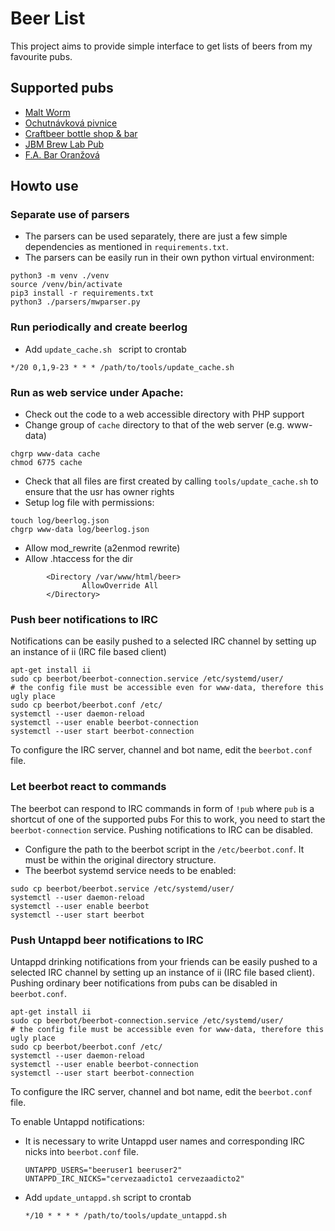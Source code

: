 # Beer List

This project aims to provide simple interface to get lists of beers from my favourite pubs.

## Supported pubs

* [Malt Worm](https://maltworm.cz/)
* [Ochutnávková pivnice](http://ochutnavkovapivnice.cz/)
* [Craftbeer bottle shop & bar](https://www.facebook.com/Craftbeerbottleshopbar/)
* [JBM Brew Lab Pub](http://jbmbrewlab.cz/)
* [F.A. Bar Oranžová](http://www.fabar.cz/)

## Howto use

### Separate use of parsers
* The parsers can be used separately, there are just a few simple dependencies as mentioned in `requirements.txt`.
* The parsers can be easily run in their own python virtual environment:
```
python3 -m venv ./venv
source /venv/bin/activate
pip3 install -r requirements.txt
python3 ./parsers/mwparser.py
```

### Run periodically and create beerlog
* Add `update_cache.sh ` script to crontab
```
*/20 0,1,9-23 * * * /path/to/tools/update_cache.sh
```

### Run as web service under Apache:
* Check out the code to a web accessible directory with PHP support
* Change group of `cache` directory to that of the web server (e.g. www-data)
```
chgrp www-data cache
chmod 6775 cache
```
* Check that all files are first created by calling `tools/update_cache.sh` to ensure that the usr has owner rights
* Setup log file with permissions:
```
touch log/beerlog.json
chgrp www-data log/beerlog.json
```
* Allow mod_rewrite (a2enmod rewrite)
* Allow .htaccess for the dir
```
        <Directory /var/www/html/beer>
                AllowOverride All
        </Directory>
```

### Push beer notifications to IRC
Notifications can be easily pushed to a selected IRC channel by setting up an instance of ii (IRC file based client)
```
apt-get install ii
sudo cp beerbot/beerbot-connection.service /etc/systemd/user/
# the config file must be accessible even for www-data, therefore this ugly place
sudo cp beerbot/beerbot.conf /etc/
systemctl --user daemon-reload
systemctl --user enable beerbot-connection
systemctl --user start beerbot-connection
```
To configure the IRC server, channel and bot name, edit the `beerbot.conf` file.

### Let beerbot react to commands
The beerbot can respond to IRC commands in form of `!pub` where `pub` is a shortcut of one of the supported pubs
For this to work, you need to start the `beerbot-connection` service. Pushing notifications to IRC can be disabled.

* Configure the path to the beerbot script in the `/etc/beerbot.conf`. It must be within the original directory structure.
* The beerbot systemd service needs to be enabled:
```
sudo cp beerbot/beerbot.service /etc/systemd/user/
systemctl --user daemon-reload
systemctl --user enable beerbot
systemctl --user start beerbot
```

### Push Untappd beer notifications to IRC
Untappd drinking notifications from your friends can be easily pushed to a selected IRC channel by setting up an instance of ii (IRC file based client).
Pushing ordinary beer notifications from pubs can be disabled in `beerbot.conf`.
```
apt-get install ii
sudo cp beerbot/beerbot-connection.service /etc/systemd/user/
# the config file must be accessible even for www-data, therefore this ugly place
sudo cp beerbot/beerbot.conf /etc/
systemctl --user daemon-reload
systemctl --user enable beerbot-connection
systemctl --user start beerbot-connection
```
To configure the IRC server, channel and bot name, edit the `beerbot.conf` file.

To enable Untappd notifications:
* It is necessary to write Untappd user names and corresponding IRC nicks into `beerbot.conf` file.
  ```
  UNTAPPD_USERS="beeruser1 beeruser2"
  UNTAPPD_IRC_NICKS="cervezaadicto1 cervezaadicto2"
  ```
* Add `update_untappd.sh` script to crontab
  ```
  */10 * * * * /path/to/tools/update_untappd.sh
  ```
